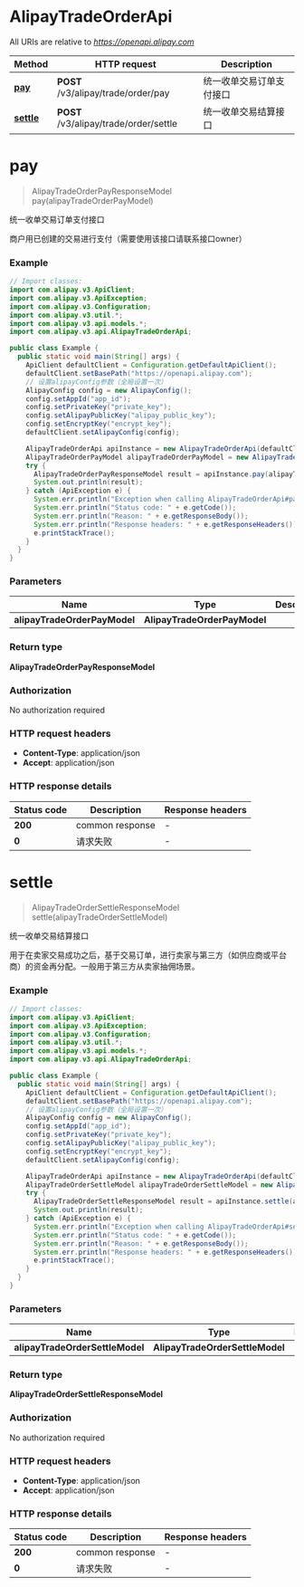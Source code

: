 # AlipayTradeOrderApi

All URIs are relative to *https://openapi.alipay.com*

| Method | HTTP request | Description |
|------------- | ------------- | -------------|
| [**pay**](AlipayTradeOrderApi.md#pay) | **POST** /v3/alipay/trade/order/pay | 统一收单交易订单支付接口 |
| [**settle**](AlipayTradeOrderApi.md#settle) | **POST** /v3/alipay/trade/order/settle | 统一收单交易结算接口 |


<a name="pay"></a>
# **pay**
> AlipayTradeOrderPayResponseModel pay(alipayTradeOrderPayModel)

统一收单交易订单支付接口

商户用已创建的交易进行支付（需要使用该接口请联系接口owner）

### Example
```java
// Import classes:
import com.alipay.v3.ApiClient;
import com.alipay.v3.ApiException;
import com.alipay.v3.Configuration;
import com.alipay.v3.util.*;
import com.alipay.v3.api.models.*;
import com.alipay.v3.api.AlipayTradeOrderApi;

public class Example {
  public static void main(String[] args) {
    ApiClient defaultClient = Configuration.getDefaultApiClient();
    defaultClient.setBasePath("https://openapi.alipay.com");
    // 设置alipayConfig参数（全局设置一次）
    AlipayConfig config = new AlipayConfig();
    config.setAppId("app_id");
    config.setPrivateKey("private_key");
    config.setAlipayPublicKey("alipay_public_key");
    config.setEncryptKey("encrypt_key");
    defaultClient.setAlipayConfig(config);

    AlipayTradeOrderApi apiInstance = new AlipayTradeOrderApi(defaultClient);
    AlipayTradeOrderPayModel alipayTradeOrderPayModel = new AlipayTradeOrderPayModel(); // AlipayTradeOrderPayModel | 
    try {
      AlipayTradeOrderPayResponseModel result = apiInstance.pay(alipayTradeOrderPayModel);
      System.out.println(result);
    } catch (ApiException e) {
      System.err.println("Exception when calling AlipayTradeOrderApi#pay");
      System.err.println("Status code: " + e.getCode());
      System.err.println("Reason: " + e.getResponseBody());
      System.err.println("Response headers: " + e.getResponseHeaders());
      e.printStackTrace();
    }
  }
}
```

### Parameters

| Name | Type | Description  | Notes |
|------------- | ------------- | ------------- | -------------|
| **alipayTradeOrderPayModel** | **AlipayTradeOrderPayModel**|  | [optional] |

### Return type

**AlipayTradeOrderPayResponseModel**

### Authorization

No authorization required

### HTTP request headers

 - **Content-Type**: application/json
 - **Accept**: application/json

### HTTP response details
| Status code | Description | Response headers |
|-------------|-------------|------------------|
| **200** | common response |  -  |
| **0** | 请求失败 |  -  |

<a name="settle"></a>
# **settle**
> AlipayTradeOrderSettleResponseModel settle(alipayTradeOrderSettleModel)

统一收单交易结算接口

用于在卖家交易成功之后，基于交易订单，进行卖家与第三方（如供应商或平台商）的资金再分配。一般用于第三方从卖家抽佣场景。

### Example
```java
// Import classes:
import com.alipay.v3.ApiClient;
import com.alipay.v3.ApiException;
import com.alipay.v3.Configuration;
import com.alipay.v3.util.*;
import com.alipay.v3.api.models.*;
import com.alipay.v3.api.AlipayTradeOrderApi;

public class Example {
  public static void main(String[] args) {
    ApiClient defaultClient = Configuration.getDefaultApiClient();
    defaultClient.setBasePath("https://openapi.alipay.com");
    // 设置alipayConfig参数（全局设置一次）
    AlipayConfig config = new AlipayConfig();
    config.setAppId("app_id");
    config.setPrivateKey("private_key");
    config.setAlipayPublicKey("alipay_public_key");
    config.setEncryptKey("encrypt_key");
    defaultClient.setAlipayConfig(config);

    AlipayTradeOrderApi apiInstance = new AlipayTradeOrderApi(defaultClient);
    AlipayTradeOrderSettleModel alipayTradeOrderSettleModel = new AlipayTradeOrderSettleModel(); // AlipayTradeOrderSettleModel | 
    try {
      AlipayTradeOrderSettleResponseModel result = apiInstance.settle(alipayTradeOrderSettleModel);
      System.out.println(result);
    } catch (ApiException e) {
      System.err.println("Exception when calling AlipayTradeOrderApi#settle");
      System.err.println("Status code: " + e.getCode());
      System.err.println("Reason: " + e.getResponseBody());
      System.err.println("Response headers: " + e.getResponseHeaders());
      e.printStackTrace();
    }
  }
}
```

### Parameters

| Name | Type | Description  | Notes |
|------------- | ------------- | ------------- | -------------|
| **alipayTradeOrderSettleModel** | **AlipayTradeOrderSettleModel**|  | [optional] |

### Return type

**AlipayTradeOrderSettleResponseModel**

### Authorization

No authorization required

### HTTP request headers

 - **Content-Type**: application/json
 - **Accept**: application/json

### HTTP response details
| Status code | Description | Response headers |
|-------------|-------------|------------------|
| **200** | common response |  -  |
| **0** | 请求失败 |  -  |

